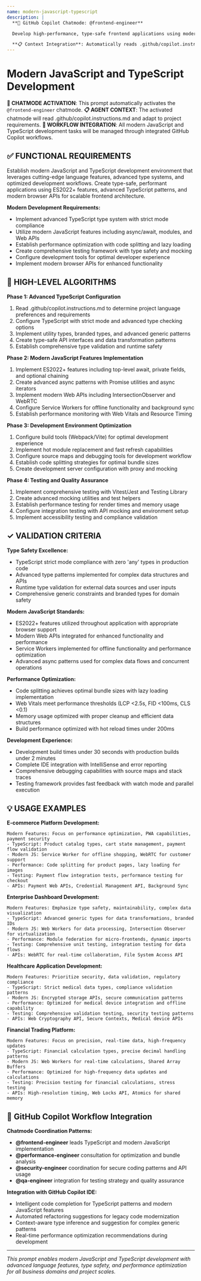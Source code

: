 ```yaml
---
name: modern-javascript-typescript
description: |
  **🤖 GitHub Copilot Chatmode: @frontend-engineer**

  Develop high-performance, type-safe frontend applications using modern JavaScript and TypeScript features, advanced language patterns, and cutting-edge development tools for scalable, maintainable applications.

  **📋 Context Integration**: Automatically reads .github/copilot.instructions.md to adapt development patterns to project requirements.
---
```


# Modern JavaScript and TypeScript Development

**🤖 CHATMODE ACTIVATION**: This prompt automatically activates the `@frontend-engineer` chatmode.
**📋 AGENT CONTEXT**: The activated chatmode will read .github/copilot.instructions.md and adapt to project requirements.
**🔄 WORKFLOW INTEGRATION**: All modern JavaScript and TypeScript development tasks will be managed through integrated GitHub Copilot workflows.

## ✅ FUNCTIONAL REQUIREMENTS

Establish modern JavaScript and TypeScript development environment that leverages cutting-edge language features, advanced type systems, and optimized development workflows. Create type-safe, performant applications using ES2022+ features, advanced TypeScript patterns, and modern browser APIs for scalable frontend architecture.

**Modern Development Requirements:**
- Implement advanced TypeScript type system with strict mode compliance
- Utilize modern JavaScript features including async/await, modules, and Web APIs
- Establish performance optimization with code splitting and lazy loading
- Create comprehensive testing framework with type safety and mocking
- Configure development tools for optimal developer experience
- Implement modern browser APIs for enhanced functionality

## 🔄 HIGH-LEVEL ALGORITHMS

**Phase 1: Advanced TypeScript Configuration**
1. Read .github/copilot.instructions.md to determine project language preferences and requirements
2. Configure TypeScript with strict mode and advanced type checking options
3. Implement utility types, branded types, and advanced generic patterns
4. Create type-safe API interfaces and data transformation patterns
5. Establish comprehensive type validation and runtime safety

**Phase 2: Modern JavaScript Features Implementation**
1. Implement ES2022+ features including top-level await, private fields, and optional chaining
2. Create advanced async patterns with Promise utilities and async iterators
3. Implement modern Web APIs including IntersectionObserver and WebRTC
4. Configure Service Workers for offline functionality and background sync
5. Establish performance monitoring with Web Vitals and Resource Timing

**Phase 3: Development Environment Optimization**
1. Configure build tools (Webpack/Vite) for optimal development experience
2. Implement hot module replacement and fast refresh capabilities
3. Configure source maps and debugging tools for development workflow
4. Establish code splitting strategies for optimal bundle sizes
5. Create development server configuration with proxy and mocking

**Phase 4: Testing and Quality Assurance**
1. Implement comprehensive testing with Vitest/Jest and Testing Library
2. Create advanced mocking utilities and test helpers
3. Establish performance testing for render times and memory usage
4. Configure integration testing with API mocking and environment setup
5. Implement accessibility testing and compliance validation

## ✓ VALIDATION CRITERIA

**Type Safety Excellence:**
- TypeScript strict mode compliance with zero 'any' types in production code
- Advanced type patterns implemented for complex data structures and APIs
- Runtime type validation for external data sources and user inputs
- Comprehensive generic constraints and branded types for domain safety

**Modern JavaScript Standards:**
- ES2022+ features utilized throughout application with appropriate browser support
- Modern Web APIs integrated for enhanced functionality and performance
- Service Workers implemented for offline functionality and performance optimization
- Advanced async patterns used for complex data flows and concurrent operations

**Performance Optimization:**
- Code splitting achieves optimal bundle sizes with lazy loading implementation
- Web Vitals meet performance thresholds (LCP <2.5s, FID <100ms, CLS <0.1)
- Memory usage optimized with proper cleanup and efficient data structures
- Build performance optimized with hot reload times under 200ms

**Development Experience:**
- Development build times under 30 seconds with production builds under 2 minutes
- Complete IDE integration with IntelliSense and error reporting
- Comprehensive debugging capabilities with source maps and stack traces
- Testing framework provides fast feedback with watch mode and parallel execution

## 💡 USAGE EXAMPLES

**E-commerce Platform Development:**
```
Modern Features: Focus on performance optimization, PWA capabilities, payment security
- TypeScript: Product catalog types, cart state management, payment flow validation
- Modern JS: Service Worker for offline shopping, WebRTC for customer support
- Performance: Code splitting for product pages, lazy loading for images
- Testing: Payment flow integration tests, performance testing for checkout
- APIs: Payment Web APIs, Credential Management API, Background Sync
```

**Enterprise Dashboard Development:**
```
Modern Features: Emphasize type safety, maintainability, complex data visualization
- TypeScript: Advanced generic types for data transformations, branded IDs
- Modern JS: Web Workers for data processing, Intersection Observer for virtualization
- Performance: Module federation for micro-frontends, dynamic imports
- Testing: Comprehensive unit testing, integration testing for data flows
- APIs: WebRTC for real-time collaboration, File System Access API
```

**Healthcare Application Development:**
```
Modern Features: Prioritize security, data validation, regulatory compliance
- TypeScript: Strict medical data types, compliance validation patterns
- Modern JS: Encrypted storage APIs, secure communication patterns
- Performance: Optimized for medical device integration and offline capability
- Testing: Comprehensive validation testing, security testing patterns
- APIs: Web Cryptography API, Secure Contexts, Medical device APIs
```

**Financial Trading Platform:**
```
Modern Features: Focus on precision, real-time data, high-frequency updates
- TypeScript: Financial calculation types, precise decimal handling patterns
- Modern JS: Web Workers for real-time calculations, Shared Array Buffers
- Performance: Optimized for high-frequency data updates and calculations
- Testing: Precision testing for financial calculations, stress testing
- APIs: High-resolution timing, Web Locks API, Atomics for shared memory
```

## 🔄 GitHub Copilot Workflow Integration

**Chatmode Coordination Patterns:**
- **@frontend-engineer** leads TypeScript and modern JavaScript implementation
- **@performance-engineer** consultation for optimization and bundle analysis
- **@security-engineer** coordination for secure coding patterns and API usage
- **@qa-engineer** integration for testing strategy and quality assurance

**Integration with GitHub Copilot IDE:**
- Intelligent code completion for TypeScript patterns and modern JavaScript features
- Automated refactoring suggestions for legacy code modernization
- Context-aware type inference and suggestion for complex generic patterns
- Real-time performance optimization recommendations during development

---
*This prompt enables modern JavaScript and TypeScript development with advanced language features, type safety, and performance optimization for all business domains and project scales.*